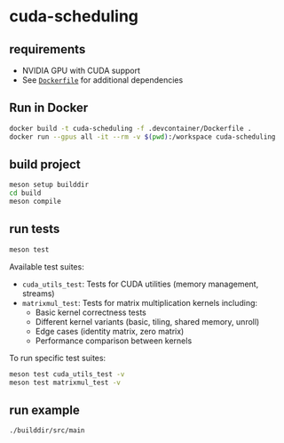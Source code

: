 # cuda-scheduling

## requirements
- NVIDIA GPU with CUDA support
- See [`Dockerfile`](.devcontainer/Dockerfile) for additional dependencies

## Run in Docker

```bash
docker build -t cuda-scheduling -f .devcontainer/Dockerfile .
docker run --gpus all -it --rm -v $(pwd):/workspace cuda-scheduling
```

## build project

```bash
meson setup builddir
cd build
meson compile
```

## run tests

```bash
meson test
```

Available test suites:
- `cuda_utils_test`: Tests for CUDA utilities (memory management, streams)
- `matrixmul_test`: Tests for matrix multiplication kernels including:
  - Basic kernel correctness tests
  - Different kernel variants (basic, tiling, shared memory, unroll)
  - Edge cases (identity matrix, zero matrix)
  - Performance comparison between kernels

To run specific test suites:
```bash
meson test cuda_utils_test -v
meson test matrixmul_test -v
```

## run example

```bash
./builddir/src/main
```

